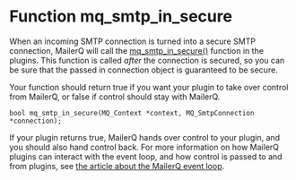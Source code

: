 # Function mq_smtp_in_secure

When an incoming SMTP connection is turned into a secure SMTP connection, MailerQ will call the [mq_smtp_in_secure()](/documentation/mq_smtp_in_secure) function in the plugins. This function is called _after_ the connection is secured, so you can be sure that the passed in connection object is guaranteed to be secure.

Your function should return true if you want your plugin to take over control from MailerQ, or false if control should stay with MailerQ.

```
bool mq_smtp_in_secure(MQ_Context *context, MQ_SmtpConnection *connection);

```

If your plugin returns true, MailerQ hands over control to your plugin, and you should also hand control back. For more information on how MailerQ plugins can interact with the event loop, and how control is passed to and from plugins, see [the article about the MailerQ event loop](/documentation/eventloop).
